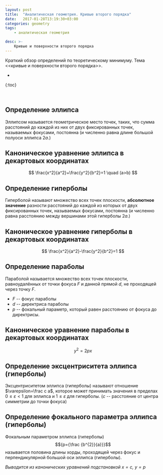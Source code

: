 ```yaml
---
layout: post
title:  "Аналитическая геометрия. Кривые второго порядка"
date:   2017-01-28T13:19:30+03:00
categories: geometry 
tags: 
    - аналитическая геометрия

desc: >-
    Кривые и поверхности второго порядка 
---
```


Краткий обзор определений по теоретическому минимуму. Тема <<кривые и поверхности второго порядка>>.
<!--ed--> 
 
* 
{:toc}

<br>

## Определение эллипса

Эллипсом называется геометрическое место точек, таких, что сумма расстояний до каждой из них от двух фиксированных точек, называемых фокусами, постоянна (и численно равна длине большой полуоси эллипса $2a$.)

## Каноническое уравнение эллипса в декартовых координатах

$$
\frac{x^2}{a^2}+\frac{y^2}{b^2}=1 \quad (a>b)
$$

## Определение гиперболы

Гиперболой называют множество всех точек плоскости, **абсолютное значение**   разности расстояний до каждой из которых от двух фиксированных точек, называемых фокусами, постоянна (и численно равна расстоянию между вершинами этой гиперболы $2a$.)

## Каноническое уравнение гиперболы в декартовых координатах

$$
\frac{x^2}{a^2}-\frac{y^2}{b^2}=1
$$

## Определение параболы

Параболой называется множество всех точек плоскости, равноудалённых от точки фокуса $F$  и данной прямой $d$, не проходящей через точку $F$.

 - $F$ -- фокус параболы
 - $d$ -- директриса параболы
 - $p$ -- фокальный параметр, который равен расстоянию от фокуса до директрисы.
 
## Каноническое уравнение параболы в декартовых координатах

$$
y^2=2px
$$

## Определение эксцентриситета эллипса (гиперболы)

Эксцентриситетом эллипса (гиперболы) называют отношение $\varepsilon=\frac c a$, которое может принимать значения в пределах $0\leq\varepsilon<1$ для эллипса и $1\leq\varepsilon$ для гиперболы. ($c$ -- расстояние от центра симметрии до точки фокуса)

## Определение фокального параметра эллипса (гиперболы)

Фокальным параметром эллипса (гиперболы) $${p={\frac {b^{2}}{a}}}$$ называется половина длины хорды, проходящей через фокус и перпендикулярной большой оси эллипса (гиперболы).

*Выводится из канонических уравнений подстановкой $x=c$, $y=p$*